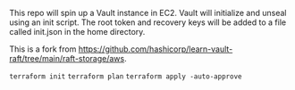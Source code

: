 This repo will spin up a Vault instance in EC2. Vault will initialize and unseal using an init script. The root token and recovery keys will be added to a file called init.json in the home directory.

This is a fork from https://github.com/hashicorp/learn-vault-raft/tree/main/raft-storage/aws.


`terraform init`
`terraform plan`
`terraform apply -auto-approve`

